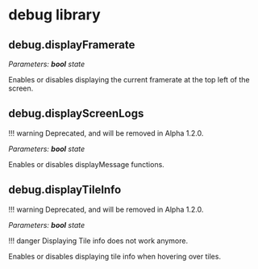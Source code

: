 # debug library

## debug.displayFramerate

*Parameters: __bool__ state*

Enables or disables displaying the current framerate at the top left of the screen.

## debug.displayScreenLogs

!!! warning
    Deprecated, and will be removed in Alpha 1.2.0.

*Parameters: __bool__ state*

Enables or disables displayMessage functions.

## debug.displayTileInfo

!!! warning
    Deprecated, and will be removed in Alpha 1.2.0.

*Parameters: __bool__ state*

!!! danger
    Displaying Tile info does not work anymore.

Enables or disables displaying tile info when hovering over tiles.
